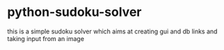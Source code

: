 # python-sudoku-solver
this is a simple sudoku solver which aims at creating gui and db links and taking input from an image
